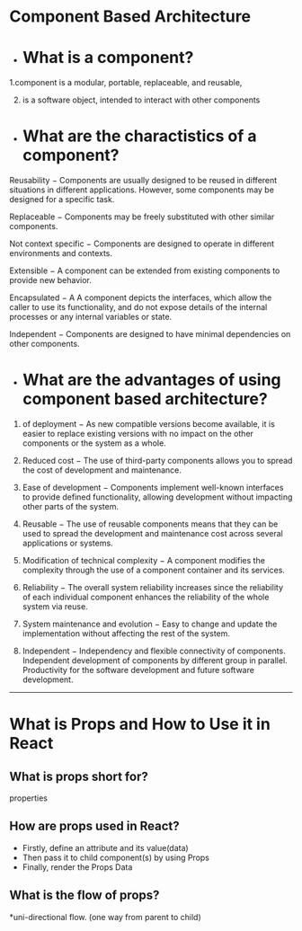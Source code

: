 # Component Based Architecture


* # What is a component?

1.component is a modular, portable, replaceable, and reusable,

2.  is a software object, intended to interact with other components
 
* # What are the charactistics of a component?

Reusability − Components are usually designed to be reused in different situations in different applications. However, some components may be designed for a specific task.

Replaceable − Components may be freely substituted with other similar components.

Not context specific − Components are designed to operate in different environments and contexts.

Extensible − A component can be extended from existing components to provide new behavior.

Encapsulated − A A component depicts the interfaces, which allow the caller to use its functionality, and do not expose details of the internal processes or any internal variables or state.

Independent − Components are designed to have minimal dependencies on other components.

* # What are the advantages of using component based architecture?

1.  of deployment − As new compatible versions become available, it is easier to replace existing versions with no impact on the other components or the system as a whole.

2. Reduced cost − The use of third-party components allows you to spread the cost of development and maintenance.

3. Ease of development − Components implement well-known interfaces to provide defined functionality, allowing development without impacting other parts of the system.

4. Reusable − The use of reusable components means that they can be used to spread the development and maintenance cost across several applications or systems.

5. Modification of technical complexity − A component modifies the complexity through the use of a component container and its services.

6. Reliability − The overall system reliability increases since the reliability of each individual component enhances the reliability of the whole system via reuse.

7. System maintenance and evolution − Easy to change and update the implementation without affecting the rest of the system.

8. Independent − Independency and flexible connectivity of components. Independent development of components by different group in parallel. Productivity for the software development and future software development.

_______________________
# What is Props and How to Use it in React

## What is props short for?
properties
## How are props used in React?
* Firstly, define an attribute and its value(data)
* Then pass it to child component(s) by using Props
* Finally, render the Props Data
## What is the flow of props?
*uni-directional flow. (one way from parent to child)